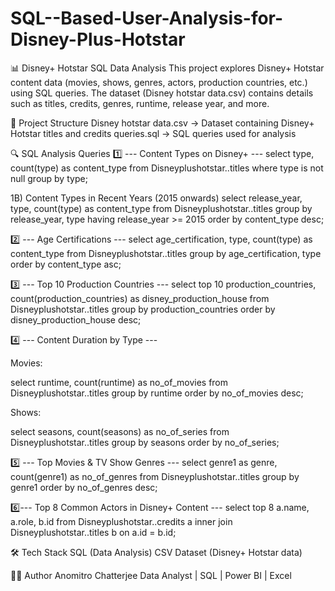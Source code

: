 # SQL--Based-User-Analysis-for-Disney-Plus-Hotstar
📊 Disney+ Hotstar SQL Data Analysis
This project explores Disney+ Hotstar content data (movies, shows, genres, actors, production countries, etc.) using SQL queries.
The dataset (Disney hotstar data.csv) contains details such as titles, credits, genres, runtime, release year, and more.

📁 Project Structure
Disney hotstar data.csv → Dataset containing Disney+ Hotstar titles and credits
queries.sql → SQL queries used for analysis

🔍 SQL Analysis Queries
1️⃣ --- Content Types on Disney+ ---
select type, count(type) as content_type 
from Disneyplushotstar..titles
where type is not null
group by type;

1B️) Content Types in Recent Years (2015 onwards)
select release_year, type, count(type) as content_type 
from Disneyplushotstar..titles
group by release_year, type
having release_year >= 2015
order by content_type desc;

2️⃣ --- Age Certifications ---
select age_certification, type, count(type) as content_type 
from Disneyplushotstar..titles
group by age_certification, type
order by content_type asc;

3️⃣ --- Top 10 Production Countries ---
select top 10 production_countries, count(production_countries) as disney_production_house
from Disneyplushotstar..titles
group by production_countries
order by disney_production_house desc;

4️⃣ --- Content Duration by Type ---

Movies:

select runtime, count(runtime) as no_of_movies 
from Disneyplushotstar..titles
group by runtime
order by no_of_movies desc;


Shows:

select seasons, count(seasons) as no_of_series 
from Disneyplushotstar..titles
group by seasons
order by no_of_series;

5️⃣ --- Top Movies & TV Show Genres ---
select genre1 as genre, count(genre1) as no_of_genres 
from Disneyplushotstar..titles
group by genre1
order by no_of_genres desc;

6️⃣--- Top 8 Common Actors in Disney+ Content ---
select top 8 a.name, a.role, b.id 
from Disneyplushotstar..credits a
inner join Disneyplushotstar..titles b 
on a.id = b.id;

🛠️ Tech Stack
SQL (Data Analysis)
CSV Dataset (Disney+ Hotstar data)

👨‍💻 Author
Anomitro Chatterjee
Data Analyst | SQL | Power BI | Excel
